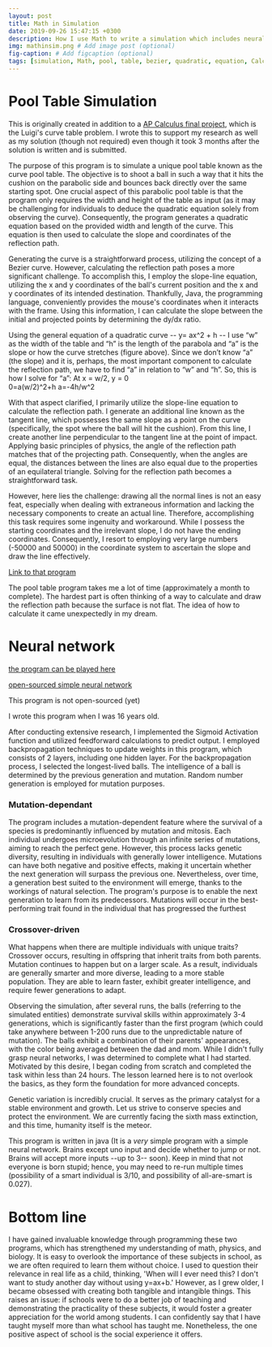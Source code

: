 ```yaml
---
layout: post
title: Math in Simulation
date: 2019-09-26 15:47:15 +0300
description: How I use Math to write a simulation which includes neural network and pool simulation. # Add post description (optional)
img: mathinsim.png # Add image post (optional)
fig-caption: # Add figcaption (optional)
tags: [simulation, Math, pool, table, bezier, quadratic, equation, Calculus, neural, network, microevolution, macroevolution]
---
```


# Pool Table Simulation

This is originally created in addition to a [AP Calculus final project](https://docs.google.com/document/d/1GnH2f1MJIVFp0ZecxBucmMfKm_xlQ4ZAMjXRa4WxazQ), which is the Luigi's curve table problem. I wrote this to support my research as well as my solution (though not required) even though it took 3 months after the solution is written and is submitted. 

The purpose of this program is to simulate a unique pool table known as the curve pool table. The objective is to shoot a ball in such a way that it hits the cushion on the parabolic side and bounces back directly over the same starting spot. One crucial aspect of this parabolic pool table is that the program only requires the width and height of the table as input (as it may be challenging for individuals to deduce the quadratic equation solely from observing the curve). Consequently, the program generates a quadratic equation based on the provided width and length of the curve. This equation is then used to calculate the slope and coordinates of the reflection path.

Generating the curve is a straightforward process, utilizing the concept of a Bezier curve. However, calculating the reflection path poses a more significant challenge. To accomplish this, I employ the slope-line equation, utilizing the x and y coordinates of the ball's current position and the x and y coordinates of its intended destination. Thankfully, Java, the programming language, conveniently provides the mouse's coordinates when it interacts with the frame. Using this information, I can calculate the slope between the initial and projected points by determining the dy/dx ratio.

Using the general equation of a quadratic curve --  y= ax^2 + h -- I use “w” as the width of the table and “h” is the length of the parabola and “a” is the slope or how the curve stretches (figure above). Since we don’t know “a” (the slope) and it is, perhaps, the most important component to calculate the reflection path, we have to find “a” in relation to “w” and “h”. So, this is how I solve for “a”:
At x = w/2, y = 0   
 0=a(w/2)^2+h  a=-4h/w^2 

With that aspect clarified, I primarily utilize the slope-line equation to calculate the reflection path. I generate an additional line known as the tangent line, which possesses the same slope as a point on the curve (specifically, the spot where the ball will hit the cushion). From this line, I create another line perpendicular to the tangent line at the point of impact. Applying basic principles of physics, the angle of the reflection path matches that of the projecting path. Consequently, when the angles are equal, the distances between the lines are also equal due to the properties of an equilateral triangle. Solving for the reflection path becomes a straightforward task.

However, here lies the challenge: drawing all the normal lines is not an easy feat, especially when dealing with extraneous information and lacking the necessary components to create an actual line. Therefore, accomplishing this task requires some ingenuity and workaround. While I possess the starting coordinates and the irrelevant slope, I do not have the ending coordinates. Consequently, I resort to employing very large numbers (-50000 and 50000) in the coordinate system to ascertain the slope and draw the line effectively.

[Link to that program](https://null0verflow.xyz/oldindex.html)

The pool table program takes me a lot of time (approximately a month to complete). The hardest part is often thinking of a way to calculate and draw the reflection path because the surface is not flat. The idea of how to calculate it came unexpectedly in my dream. 

# Neural network 

[the program can be played here](http://research.null0verflow.xyz/)

[open-sourced simple neural network](https://gist.github.com/frychicken/47e5d6e7b9630e1183f1565a4a86e648?fbclid=IwAR3zVUbxvbgzEzR4PQFs6bW9iQvbQ5hDygkRCl49yzE_KA9tRv8EAPNHiU0)

This program is not open-sourced (yet)

I wrote this program when I was 16 years old.

After conducting extensive research, I implemented the Sigmoid Activation function and utilized feedforward calculations to predict output. I employed backpropagation techniques to update weights in this program, which consists of 2 layers, including one hidden layer. For the backpropagation process, I selected the longest-lived balls. The intelligence of a ball is determined by the previous generation and mutation. Random number generation is employed for mutation purposes.

### Mutation-dependant

The program includes a mutation-dependent feature where the survival of a species is predominantly influenced by mutation and mitosis. Each individual undergoes microevolution through an infinite series of mutations, aiming to reach the perfect gene. However, this process lacks genetic diversity, resulting in individuals with generally lower intelligence. Mutations can have both negative and positive effects, making it uncertain whether the next generation will surpass the previous one. Nevertheless, over time, a generation best suited to the environment will emerge, thanks to the workings of natural selection. The program's purpose is to enable the next generation to learn from its predecessors. Mutations will occur in the best-performing trait found in the individual that has progressed the furthest

### Crossover-driven

What happens when there are multiple individuals with unique traits? Crossover occurs, resulting in offspring that inherit traits from both parents. Mutation continues to happen but on a larger scale. As a result, individuals are generally smarter and more diverse, leading to a more stable population. They are able to learn faster, exhibit greater intelligence, and require fewer generations to adapt.

Observing the simulation, after several runs, the balls (referring to the simulated entities) demonstrate survival skills within approximately 3-4 generations, which is significantly faster than the first program (which could take anywhere between 1-200 runs due to the unpredictable nature of mutation). The balls exhibit a combination of their parents' appearances, with the color being averaged between the dad and mom. While I didn't fully grasp neural networks, I was determined to complete what I had started. Motivated by this desire, I began coding from scratch and completed the task within less than 24 hours. The lesson learned here is to not overlook the basics, as they form the foundation for more advanced concepts.

Genetic variation is incredibly crucial. It serves as the primary catalyst for a stable environment and growth. Let us strive to conserve species and protect the environment. We are currently facing the sixth mass extinction, and this time, humanity itself is the meteor.

This program is written in java (It is a _very_ simple program with a simple neural network. Brains except uno input and decide whether to jump or not. Brains will accept more inputs --up to 3-- soon). Keep in mind that not everyone is born stupid; hence, you may need to re-run multiple times (possibility of a smart individual is 3/10, and possibility of all-are-smart is 0.027).

# Bottom line 

I have gained invaluable knowledge through programming these two programs, which has strengthened my understanding of math, physics, and biology. It is easy to overlook the importance of these subjects in school, as we are often required to learn them without choice. I used to question their relevance in real life as a child, thinking, 'When will I ever need this? I don't want to study another day without using y=ax+b.' However, as I grew older, I became obsessed with creating both tangible and intangible things. This raises an issue: if schools were to do a better job of teaching and demonstrating the practicality of these subjects, it would foster a greater appreciation for the world among students. I can confidently say that I have taught myself more than what school has taught me. Nonetheless, the one positive aspect of school is the social experience it offers.

